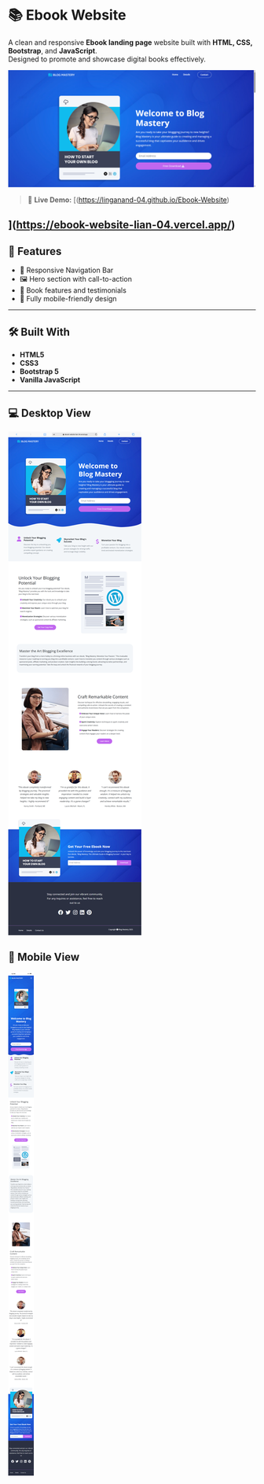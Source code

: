 # 📚 Ebook Website

A clean and responsive **Ebook landing page** website built with **HTML, CSS, Bootstrap**, and **JavaScript**.  
Designed to promote and showcase digital books effectively.

![Preview](images/preview.png)

> 🔗 **Live Demo:** [(https://linganand-04.github.io/Ebook-Website)

## ](https://ebook-website-lian-04.vercel.app/)

## 🚀 Features

- 🧭 Responsive Navigation Bar
- 🖼 Hero section with call-to-action
- 📖 Book features and testimonials
- 📱 Fully mobile-friendly design

---

## 🛠️ Built With

- **HTML5**
- **CSS3**
- **Bootstrap 5**
- **Vanilla JavaScript**

---

## 💻 Desktop View

![Home Page](images/screen.png)

## 📱 Mobile View

![Mobile View](images/previewMobile.png)
